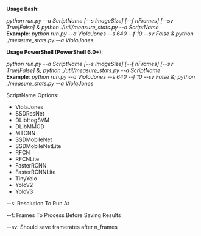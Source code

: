 **Usage Bash:**

*python run.py --a ScriptName [--s ImageSize] [--f nFrames] [--sv True|False] & python ./util/measure_stats.py --a ScriptName*  
**Example**: *python run.py --a ViolaJones --s 640 --f 10 --sv False & python ./measure_stats.py --a ViolaJones*

**Usage PowerShell (PowerShell 6.0+):**

*python run.py --a ScriptName [--s ImageSize] [--f nFrames] [--sv True|False] &; python ./util/measure_stats.py --a ScriptName*  
**Example**: *python run.py --a ViolaJones --s 640 --f 10 --sv False &; python ./measure_stats.py --a ViolaJones*


ScriptName Options:
* ViolaJones
* SSDResNet
* DLibHogSVM
* DLibMMOD
* MTCNN
* SSDMobileNet
* SSDMobileNetLite
* RFCN
* RFCNLite
* FasterRCNN
* FasterRCNNLite
* TinyYolo
* YoloV2
* YoloV3

--s: Resolution To Run At

--f: Frames To Process Before Saving Results

--sv: Should save framerates after n_frames